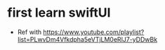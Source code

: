 #  first learn swiftUI
- Ref with https://www.youtube.com/playlist?list=PLwvDm4Vfkdpha5eVTjLM0eRlJ7-yDDwBk


